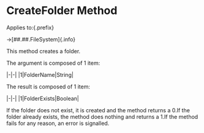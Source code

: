 # CreateFolder Method

Applies to:{.prefix}

→[##.##.FileSystem]{.info}

This method creates a folder.

The argument is composed of 1 item:

|-|-|
|1|FolderName|String|

The result is composed of 1 item:

|-|-|
|1|FolderExists|Boolean|

If the folder does not exist, it is created and the method returns a 0.If the folder already
exists, the method does nothing and returns a 1.If the method fails for any reason, an error is signalled.

